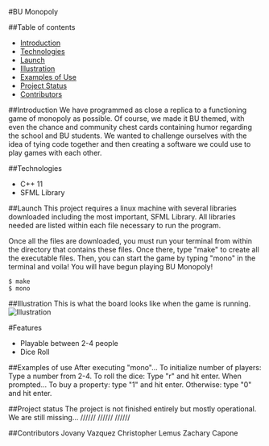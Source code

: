 #BU Monopoly

##Table of contents
* [Introduction](#Introduction)
* [Technologies](#technologies)
* [Launch](#launch)
* [Illustration](#illustration)
* [Examples of Use](#examples-of-use)
* [Project Status](#project-status)
* [Contributors](#contributors)

##Introduction
We have programmed as close a replica to a functioning game of monopoly as possible. Of course, we made it BU themed, with even the chance and community chest cards containing humor regarding the school and BU students. We wanted to challenge ourselves with the idea of tying code together and then creating a software we could use to play games with each other.

##Technologies
* C++ 11
* SFML Library

##Launch
This project requires a linux machine with several libraries downloaded including the most important, SFML Library. All libraries needed are listed within each file necessary to run the program.

Once all the files are downloaded, you must run your terminal from within the directory that contains these files. Once there, type "make" to create all the executable files. Then, you can start the game by typing "mono" in the terminal and voila! You will have begun playing BU Monopoly!

```
$ make
$ mono
```

##Illustration
This is what the board looks like when the game is running.
![Illustration](./images/board.jpg)

#Features
* Playable between 2-4 people
* Dice Roll

##Examples of use
After executing "mono"...
To initialize number of players: Type a number from 2-4.
To roll the dice: Type "r" and hit enter.
When prompted... 
To buy a property: type "1" and hit enter. Otherwise: type "0" and hit enter.

##Project status
The project is not finished entirely but mostly operational. We are still missing...
//////
//////
//////

##Contributors
Jovany Vazquez
Christopher Lemus
Zachary Capone
